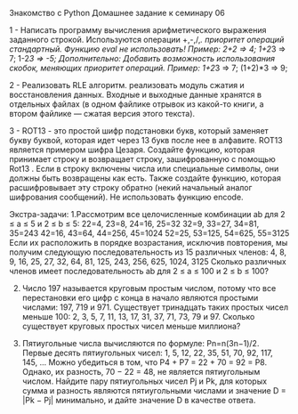Знакомство с Python 
Домашнее задание к семинару 06

1 -  Написать программу вычисления арифметического выражения заданного строкой. Используются операции +,-,/,*. приоритет операций стандартный. Функцию eval не использовать!
Пример: 2+2 => 4; 1+2*3 => 7; 1-2*3 => -5;
Дополнительно: Добавить возможность использования скобок, меняющих приоритет операций. 
Пример: 1+2*3 => 7; (1+2)*3 => 9;

2 - Реализовать RLE алгоритм. реализовать модуль сжатия и восстановления данных. Входные и выходные данные хранятся в отдельных файлах (в одном файлике отрывок из какой-то книги, а втором файлике — сжатая версия этого текста). 

3 -  ROT13 - это простой шифр подстановки букв, который заменяет букву буквой, которая идет через 13 букв после нее в алфавите. ROT13 является примером шифра Цезаря.
Создайте функцию, которая принимает строку и возвращает строку, зашифрованную с помощью Rot13 . Если в строку включены числа или специальные символы, они должны быть возвращены как есть. Также создайте функцию, которая расшифровывает эту строку обратно (некий начальный аналог шифрования сообщений). 
Не использовать функцию encode.


Экстра-задачи:
1.Рассмотрим все целочисленные комбинации ab для 2 ≤ a ≤ 5 и 2 ≤ b ≤ 5:
22=4, 23=8, 24=16, 25=32
32=9, 33=27, 34=81, 35=243
42=16, 43=64, 44=256, 45=1024
52=25, 53=125, 54=625, 55=3125
Если их расположить в порядке возрастания, исключив повторения, мы получим следующую последовательность из 15 различных членов:
4, 8, 9, 16, 25, 27, 32, 64, 81, 125, 243, 256, 625, 1024, 3125
Сколько различных членов имеет последовательность ab для 2 ≤ a ≤ 100 и 2 ≤ b ≤ 100?

2. Число 197 называется круговым простым числом, потому что все перестановки его цифр с конца в начало являются простыми числами: 197, 719 и 971.
Существует тринадцать таких простых чисел меньше 100: 2, 3, 5, 7, 11, 13, 17, 31, 37, 71, 73, 79 и 97.
Сколько существует круговых простых чисел меньше миллиона?

3. Пятиугольные числа вычисляются по формуле: Pn=n(3n−1)/2. Первые десять пятиугольных чисел:
1, 5, 12, 22, 35, 51, 70, 92, 117, 145, ...
Можно убедиться в том, что P4 + P7 = 22 + 70 = 92 = P8. Однако, их разность, 70 − 22 = 48, не является пятиугольным числом.
Найдите пару пятиугольных чисел Pj и Pk, для которых сумма и разность являются пятиугольными числами и значение D = |Pk − Pj| минимально, и дайте значение D в качестве ответа.
